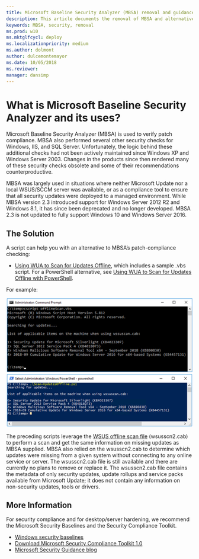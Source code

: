 ```yaml
---
title: Microsoft Baseline Security Analyzer (MBSA) removal and guidance on alternative solutions
description: This article documents the removal of MBSA and alternative solutions
keywords: MBSA, security, removal
ms.prod: w10
ms.mktglfcycl: deploy
ms.localizationpriority: medium
ms.author: dolmont
author: dulcemontemayor
ms.date: 10/05/2018
ms.reviewer: 
manager: dansimp
---
```

 
# What is Microsoft Baseline Security Analyzer and its uses?
 
Microsoft Baseline Security Analyzer (MBSA) is used to verify patch compliance. MBSA also performed several other security checks for Windows, IIS, and SQL Server. Unfortunately, the logic behind these additional checks had not been actively maintained since Windows XP and Windows Server 2003. Changes in the products since then rendered many of these security checks obsolete and some of their recommendations counterproductive. 
 
MBSA was largely used in situations where neither Microsoft Update nor a local WSUS/SCCM server was available, or as a compliance tool to ensure that all security updates were deployed to a managed environment. While MBSA version 2.3 introduced support for Windows Server 2012 R2 and Windows 8.1, it has since been deprecated and no longer developed. MBSA 2.3 is not updated to fully support Windows 10 and Windows Server 2016.
 
## The Solution 
A script can help you with an alternative to MBSA’s patch-compliance checking:
 
- [Using WUA to Scan for Updates Offline](https://docs.microsoft.com/windows/desktop/wua_sdk/using-wua-to-scan-for-updates-offline), which includes a sample .vbs script. 
For a PowerShell alternative, see [Using WUA to Scan for Updates Offline with PowerShell](https://gallery.technet.microsoft.com/Using-WUA-to-Scan-for-f7e5e0be).
 
For example:
 
[![VBS script](images/vbs-example.png)](https://docs.microsoft.com/windows/desktop/wua_sdk/using-wua-to-scan-for-updates-offline) 
[![PowerShell script](images/powershell-example.png)](https://gallery.technet.microsoft.com/Using-WUA-to-Scan-for-f7e5e0be) 
  
The preceding scripts leverage the [WSUS offline scan file](https://support.microsoft.com/help/927745/detailed-information-for-developers-who-use-the-windows-update-offline) (wsusscn2.cab) to perform a scan and get the same information on missing updates as MBSA supplied. MBSA also relied on the wsusscn2.cab to determine which updates were missing from a given system without connecting to any online service or server. The wsusscn2.cab file is still available and there are currently no plans to remove or replace it.
The wsusscn2.cab file contains the metadata of only security updates, update rollups and service packs available from Microsoft Update; it does not contain any information on non-security updates, tools or drivers.
 
## More Information  

For security compliance and for desktop/server hardening, we recommend the Microsoft Security Baselines and the Security Compliance Toolkit.

- [Windows security baselines](windows-security-baselines.md) 
- [Download Microsoft Security Compliance Toolkit 1.0](https://www.microsoft.com/download/details.aspx?id=55319) 
- [Microsoft Security Guidance blog](https://blogs.technet.microsoft.com/secguide/)  
